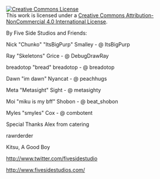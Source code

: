 <a rel="license" href="http://creativecommons.org/licenses/by-nc/4.0/"><img alt="Creative Commons License" style="border-width:0" src="https://i.creativecommons.org/l/by-nc/4.0/88x31.png" /></a><br />This work is licensed under a <a rel="license" href="http://creativecommons.org/licenses/by-nc/4.0/">Creative Commons Attribution-NonCommercial 4.0 International License</a>.

By Five Side Studios and Friends:

Nick "Chunko" "ItsBigPurp" Smalley - @ ItsBigPurp

Ray "Skeletons" Grice - @ DebugDrawRay

breadotop "bread" breadotop - @ breadotop

Dawn "im dawn" Nyancat - @ peachhugs

Meta "Metasight" Sight - @ metasighty

Moi "miku is my bff" Shobon - @ beat_shobon

Myles "smyles" Cox -  @ combotent

Special Thanks
Alex from catering

rawrderder

Kitsu, A Good Boy

http://www.twitter.com/fivesidestudio

http://www.fivesidestudios.com/


